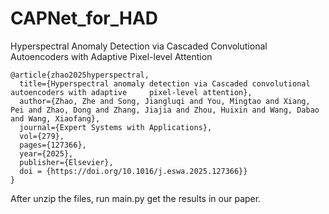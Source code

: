 # CAPNet_for_HAD
Hyperspectral Anomaly Detection via Cascaded Convolutional Autoencoders with Adaptive Pixel-level Attention

~~~
@article{zhao2025hyperspectral,
  title={Hyperspectral anomaly detection via Cascaded convolutional autoencoders with adaptive     pixel-level attention},
  author={Zhao, Zhe and Song, Jiangluqi and You, Mingtao and Xiang, Pei and Zhao, Dong and Zhang, Jiajia and Zhou, Huixin and Wang, Dabao and Wang, Xiaofang},
  journal={Expert Systems with Applications},
  vol={279},
  pages={127366},
  year={2025},
  publisher={Elsevier},
  doi = {https://doi.org/10.1016/j.eswa.2025.127366}}  
}
~~~

After unzip the files, run main.py get the results in our paper. 

